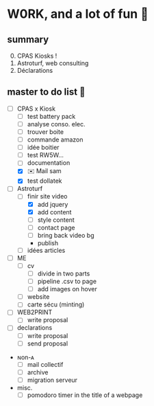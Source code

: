 # W0RK, and a lot of fun 🥳 

## summary
0. CPAS Kiosks !
1. Astroturf, web consulting
2. Déclarations

## master to do list 😤 
* [ ] CPAS x Kiosk
    * [ ] test battery pack
    * [ ] analyse conso. elec.
    * [ ] trouver boite
    * [ ] commande amazon
    * [ ] idée boitier
    * [ ] test RW5W...
    * [ ] documentation
    * [x] ✉️ Mail sam
    * [x] test dollatek
* [ ] Astroturf
    * [ ] finir site video
        * [x] add jquery
        * [x] add content
        * [ ] style content
        * [ ] contact page
        * [ ] bring back video bg
        * publish
    * [ ] idées articles
* [ ] ME
    * [ ] cv
        * [ ] divide in two parts
        * [ ] pipeline .csv to page
        * [ ] add images on hover
    * [ ] website
    * [ ] carte sécu (minting)
* [ ] WEB2PRINT
    * [ ] write proposal
* [ ] declarations
    * [ ] write proposal
    * [ ] send proposal
* ɴon-ᴀ
    * [ ] mail collectif
    * [ ] archive
    * [ ] migration serveur
* misc.
    * [ ] pomodoro timer in the title of a webpage
